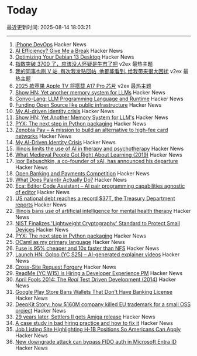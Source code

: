 # Today

最近更新时间: 2025-08-14 18:03:21

--- 
1. [iPhone DevOps](https://clearsky.dev/blog/iphone-devops-ssh/) Hacker News
2. [AI Efficiency? Give Me a Break](https://luolink.substack.com/p/ai-efficiency-give-me-a-break) Hacker News
3. [Optimizing Your Debian 13 Desktop](https://teejeetech.com/2025/08/14/debian_13_tips/) Hacker News
4. [指数突破 3700 了，应该没人怀疑是牛市了吧](https://www.v2ex.com/t/1152290) v2ex 最热主题
5. [我的同事也刷 V 站, 每次我发贴回帖, 他都能看到. 给我带来很大困扰](https://www.v2ex.com/t/1152269) v2ex 最热主题
6. [2025 款苹果 Apple TV 将搭载 A17 Pro 芯片](https://www.v2ex.com/t/1152254) v2ex 最热主题
7. [Show HN: Yet another memory system for LLMs](https://github.com/trvon/yams) Hacker News
8. [Convo-Lang: LLM Programming Language and Runtime](https://learn.convo-lang.ai/) Hacker News
9. [Funding Open Source like public infrastructure](https://dri.es/funding-open-source-like-public-infrastructure) Hacker News
10. [My AI-driven identity crisis](https://dusty.phillips.codes/2025/06/08/my-ai-driven-identity-crisis/) Hacker News
11. [Show HN: Yet Another Memory System for LLM's](https://github.com/trvon/yams) Hacker News
12. [PYX: The next step in Python packaging](https://astral.sh/blog/introducing-pyx) Hacker News
13. [Zenobia Pay – A mission to build an alternative to high-fee card networks](https://zenobiapay.com/blog/open-source-payments) Hacker News
14. [My AI-Driven Identity Crisis](https://dusty.phillips.codes/2025/06/08/my-ai-driven-identity-crisis/) Hacker News
15. [Illinois limits the use of AI in therapy and psychotherapy](https://www.washingtonpost.com/nation/2025/08/12/illinois-ai-therapy-ban/) Hacker News
16. [What Medieval People Got Right About Learning (2019)](https://www.scotthyoung.com/blog/2019/06/07/apprenticeships/) Hacker News
17. [Igor Babuschkin, a co-founder of xAI, has announced his departure](https://techcrunch.com/2025/08/13/co-founder-of-elon-musks-xai-departs-the-company/) Hacker News
18. [Open Banking and Payments Competition](https://www.bitsaboutmoney.com/archive/open-banking-and-payments-competition/) Hacker News
19. [What Does Palantir Actually Do?](https://www.wired.com/story/palantir-what-the-company-does/) Hacker News
20. [Eca: Editor Code Assistant – AI pair programming capabilities agnostic of editor](https://github.com/editor-code-assistant/eca) Hacker News
21. [US national debt reaches a record $37T, the Treasury Department reports](https://apnews.com/article/treasury-debt-spending-trump-obbb-6f807c4aae78dcc96f29ff07a3c926f4) Hacker News
22. [Illinois bans use of artificial intelligence for mental health therapy](https://www.washingtonpost.com/nation/2025/08/12/illinois-ai-therapy-ban/) Hacker News
23. [NIST Finalizes 'Lightweight Cryptography' Standard to Protect Small Devices](https://www.nist.gov/news-events/news/2025/08/nist-finalizes-lightweight-cryptography-standard-protect-small-devices) Hacker News
24. [PYX: The next step in Python packaging](https://astral.sh/pyx) Hacker News
25. [OCaml as my primary language](https://xvw.lol/en/articles/why-ocaml.html) Hacker News
26. [Fuse is 95% cheaper and 10x faster than NFS](https://nilesh-agarwal.com/storage-in-cloud-for-llms-2/) Hacker News
27. [Launch HN: Golpo (YC S25) – AI-generated explainer videos](https://video.golpoai.com/) Hacker News
28. [Cross-Site Request Forgery](https://words.filippo.io/csrf/) Hacker News
29. [ReadMe (YC W15) Is Hiring a Developer Experience PM](https://readme.com/careers#product-manager-developer-experience) Hacker News
30. [April Fools 2014: The *Real* Test Driven Development (2014)](https://testing.googleblog.com/2014/04/the-real-test-driven-development.html) Hacker News
31. [Google Play Store Bans Wallets That Don't Have Banking License](https://www.therage.co/google-play-store-ban-wallets/) Hacker News
32. [DeepKit Story: how $160M company killed EU trademark for a small OSS project](https://old.reddit.com/r/ExperiencedDevs/comments/1mopzhz/160m_vcbacked_company_just_killed_my_eu_trademark/) Hacker News
33. [29 years later, Settlers II gets Amiga release](https://gamingretro.co.uk/29-years-later-settlers-ii-finally-gets-amiga-release/) Hacker News
34. [A case study in bad hiring practice and how to fix it](https://www.tomkranz.com/blog1/a-case-study-in-bad-hiring-practice-and-how-to-fix-it) Hacker News
35. [Job Listing Site Highlighting H-1B Positions So Americans Can Apply](https://www.newsweek.com/h1b-jobs-now-american-workers-green-cards-2041404) Hacker News
36. [New downgrade attack can bypass FIDO auth in Microsoft Entra ID](https://www.bleepingcomputer.com/news/security/new-downgrade-attack-can-bypass-fido-auth-in-microsoft-entra-id/) Hacker News

